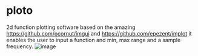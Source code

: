 # ploto
2d function plotting software
based on the amazing https://github.com/ocornut/imgui and https://github.com/epezent/implot
it enables the user to input a function and min, max range and a sample frequency.
![image](https://user-images.githubusercontent.com/4729367/150222736-51e779ed-33ef-48e5-9f3a-9a804d9d9f34.png)
